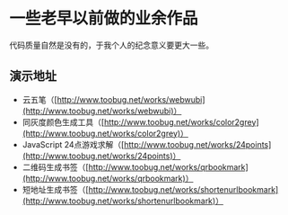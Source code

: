 # 一些老早以前做的业余作品

代码质量自然是没有的，于我个人的纪念意义要更大一些。

## 演示地址

- 云五笔（[http://www.toobug.net/works/webwubi](http://www.toobug.net/works/webwubi)）
- 同灰度颜色生成工具（[http://www.toobug.net/works/color2grey](http://www.toobug.net/works/color2grey)）
- JavaScript 24点游戏求解（[http://www.toobug.net/works/24points](http://www.toobug.net/works/24points)）
- 二维码生成书签（[http://www.toobug.net/works/qrbookmark](http://www.toobug.net/works/qrbookmark)）
- 短地址生成书签（[http://www.toobug.net/works/shortenurlbookmark](http://www.toobug.net/works/shortenurlbookmark)）

